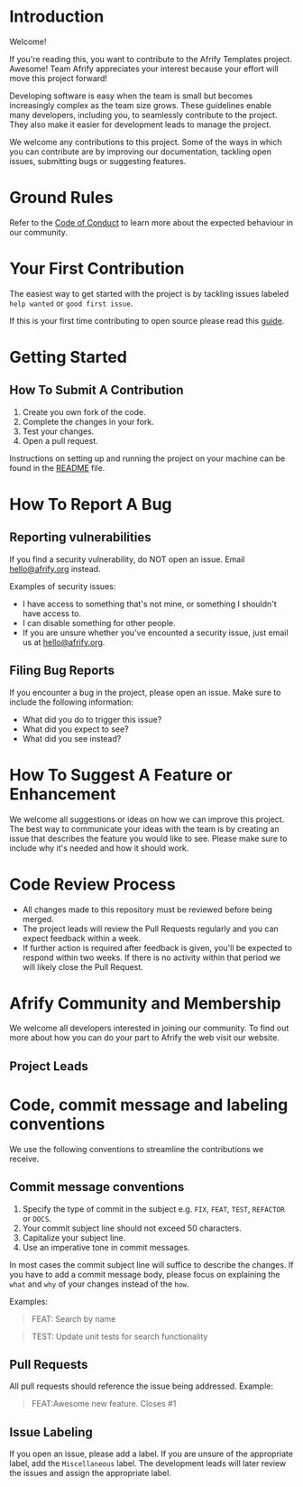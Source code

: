 # Introduction

Welcome!

If you're reading this, you want to contribute to the Afrify Templates project. Awesome! Team Afrify appreciates your interest because your effort will move this project forward!

Developing software is easy when the team is small but becomes increasingly complex as the team size grows. These guidelines enable many developers, including you, to seamlessly contribute to the project. They also make it easier for development leads to manage the project.

We welcome any contributions to this project. Some of the ways in which you can contribute are by improving our documentation, tackling open issues, submitting bugs or suggesting features.

# Ground Rules

Refer to the [Code of Conduct](CODE_OF_CONDUCT.md) to learn more about the expected behaviour in our community.

# Your First Contribution

The easiest way to get started with the project is by tackling issues labeled `help wanted` or `good first issue`.

If this is your first time contributing to open source please read this [guide](https://opensource.guide/how-to-contribute/).

# Getting Started

## How To Submit A Contribution

1. Create you own fork of the code.
2. Complete the changes in your fork.
3. Test your changes.
4. Open a pull request.

Instructions on setting up and running the project on your machine can be found in the [README](README.md) file.

# How To Report A Bug

## Reporting vulnerabilities

If you find a security vulnerability, do NOT open an issue. Email hello@afrify.org instead.

Examples of security issues:
* I have access to something that's not mine, or something I shouldn't have access to.
* I can disable something for other people.
* If you are unsure whether you've encounted a security issue, just email us at hello@afrify.org.

## Filing Bug Reports

If you encounter a bug in the project, please open an issue. Make sure to include the following information:

* What did you do to trigger this issue?
* What did you expect to see?
* What did you see instead?

# How To Suggest A Feature or Enhancement

We welcome all suggestions or ideas on how we can improve this project. The best way to communicate your ideas with the team is by creating an issue that describes the feature you would like to see. Please make sure to include why it's needed and how it should work.

# Code Review Process

* All changes made to this repository must be reviewed before being merged.
* The project leads will review the Pull Requests regularly and you can expect feedback within a week.
* If further action is required after feedback is given, you'll be expected to respond within two weeks. If there is no activity within that period we will likely close the Pull Request.

# Afrify Community and Membership

We welcome all developers interested in joining our community. To find out more about how you can do your part to Afrify the web visit our website.

## Project Leads

# Code, commit message and labeling conventions
We use the following conventions to streamline the contributions we receive.

## Commit message conventions

1. Specify the type of commit in the subject e.g. `FIX`, `FEAT`, `TEST`, `REFACTOR` or `DOCS`.
2. Your commit subject line should not exceed 50 characters.
3. Capitalize your subject line.
4. Use an imperative tone in commit messages.

In most cases the commit subject line will suffice to describe the changes. If you have to add a commit message body, please focus on explaining the `what` and `why` of your changes instead of the `how`.

Examples:
> FEAT: Search by name

> TEST: Update unit tests for search functionality

## Pull Requests

All pull requests should reference the issue being addressed.
Example:
> FEAT:Awesome new feature. Closes #1

## Issue Labeling

If you open an issue, please add a label. If you are unsure of the appropriate label, add the `Miscellaneous` label. The development leads will later review the issues and assign the appropriate label.
